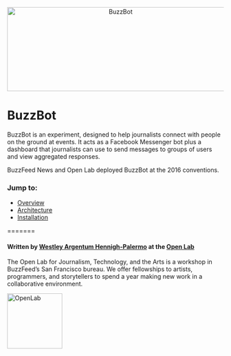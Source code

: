 <div align="center">
<img src="https://github.com/buzzfeed-openlab/buzzbot/blob/master/docs/assets/buzzbot-cover.png?raw=true" alt="BuzzBot" width="512" height="195"></img>
</div>

# BuzzBot

BuzzBot is an experiment, designed to help journalists connect with people on the ground at events. It acts as a Facebook Messenger bot plus a dashboard that journalists can use to send messages to groups of users and view aggregated responses.

BuzzFeed News and Open Lab deployed BuzzBot at the 2016 conventions. 

### Jump to:

- [Overview](./docs/overview.md)
- [Architecture](./docs/architecture.md)
- [Installation](./docs/installation.md)

=======

#### Written by [Westley Argentum Hennigh-Palermo](mailto:WestleyArgentum@gmail.com) at the [Open Lab](https://www.buzzfeed.com/openlab)

The Open Lab for Journalism, Technology, and the Arts is a workshop in BuzzFeed’s San Francisco bureau. We offer fellowships to artists, programmers, and storytellers to spend a year making new work in a collaborative environment.

<div align="left">
<img src="https://github.com/buzzfeed-openlab/buzzbot/blob/master/docs/assets/open-lab-logo.png?raw=true" alt="OpenLab" width="128" height="128"></img>
</div>
